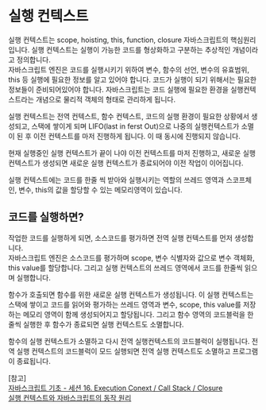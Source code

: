 # 실행 컨텍스트

실행 컨텍스트는 scope, hoisting, this, function, closure 자바스크립트의 핵심원리입니다. 실행 컨텍스트는 실행이 가능한 코드를 형상화하고 구분하는 추상적인 개념이라고 정의합니다.  
자바스크립트 엔진은 코드를 실행시키기 위하여 변수, 함수의 선언, 변수의 유효범위, this 등 실행에 필요한 정보를 알고 있어야 합니다. 코드가 실행이 되기 위해서는 필요한 정보들이 준비되어있어야 합니다. 자바스크립트는 코드 실행에 필요한 환경을 실행컨텍스트라는 개념으로 물리적 객체의 형태로 관리하게 됩니다.

실행 컨텍스트는 전역 컨텍스트, 함수 컨텍스트, 코드의 실행 환경이 필요한 상황에서 생성되고, 스택에 쌓이게 되며 LIFO(last in ferst Out)으로 나중의 실행컨텍스트가 소멸이 된 후 이전 컨텍스트를 마저 진행하게 됩니다. 이 때 동시에 진행되지 않습니다.

현재 실행중인 실행 컨텍스트가 끝이 나야 이전 컨텍스트를 마저 진행하고, 새로운 실행 컨텍스트가 생성되면 새로운 실행 컨텍스트가 종료되어야 이전 작업이 이어집니다.

실행 컨텍스트에는 코드를 한줄 씩 받아와 실행시키는 역할의 쓰레드 영역과 스코프체인, 변수, this의 값을 할당할 수 있는 메모리영역이 있습니다.

## 코드를 실행하면?

작업한 코드를 실행하게 되면, 소스코드를 평가하면 전역 실행 컨텍스트를 먼저 생성합니다.  
자바스크립트 엔진은 소스코드를 평가하며 scope, 변수 식별자와 값으로 변수 객체화, this value를 할당합니다.
그리고 실행 컨텍스트의 쓰레드 영역에서 코드를 한줄씩 읽으며 실행합니다.

함수가 호출되면 함수를 위한 새로운 실행 컨텍스트가 생성됩니다. 이 실행 컨텍스트는 스택에 쌓이고 코드를 읽어와 평가하는 쓰레드 영역과 변수, scope, this value를 저장하는 메모리 영역이 함께 생성되어지고 할당됩니다. 그리고 함수 영역의 코드블럭을 한줄씩 실행한 후 함수가 종료되면 실행 컨텍스트도 소멸합니다.

함수의 실행 컨텍스트가 소멸하고 다시 전역 실행컨텍스트의 코드블럭이 실행됩니다.
전역 실행 컨텍스트의 코드블럭이 모드 실행되면 전역 실행 컨텍스트도 소멸하고 프로그램이 종료됩니다.

[참고]  
[자바스크립트 기초 - 세션 16. Execution Conext / Call Stack / Closure](https://www.youtube.com/watch?v=b9rOk5zgwxU)  
[실행 컨텍스트와 자바스크립트의 동작 원리](https://poiemaweb.com/js-execution-context)
